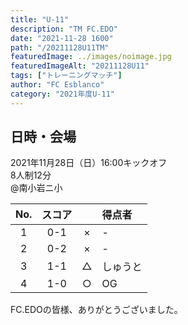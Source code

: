 ```yaml
---
title: "U-11"
description: "TM FC.EDO"
date: "2021-11-28 1600"
path: "/20211128U11TM"
featuredImage: ../images/noimage.jpg
featuredImageAlt: "20211128U11"
tags: ["トレーニングマッチ"]
author: "FC Esblanco"
category: "2021年度U-11"
---
```


## 日時・会場

2021年11月28日（日）16:00キックオフ   
8人制12分   
@南小岩ニ小

| No.| スコア |   | 得点者  |
|:--:|:------:|:-:|:--------|
| 1  | 0-1    | × |- |
| 2  | 0-2    | × |- |
| 3  | 1-1    | △ |しゅうと|
| 4  | 1-0    | ○ |OG |


FC.EDOの皆様、ありがとうございました。
